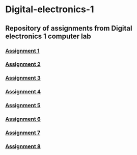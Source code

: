 # Digital-electronics-1
## Repository of assignments from Digital electronics 1 computer lab
### [Assignment 1](Labs/01-gates/README.md)
### [Assignment 2](Labs/02-logic/README.md)
### [Assignment 3](Labs/03-vivado/README.md)
### [Assignment 4](Labs/04-segment/README.md)
### [Assignment 5](Labs/05-counter/README.md)
### [Assignment 6](Labs/06-display_driver/README.md)
### [Assignment 7](Labs/07-ffs/README.md)
### [Assignment 8](Labs/08-traffic_lights/README.md)
